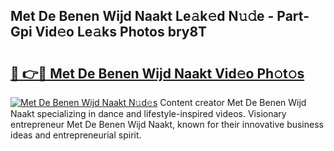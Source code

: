 ## Met De Benen Wijd Naakt Le𝚊k𝚎d N𝚞𝚍e - Part-Gpi Vid𝚎o Le𝚊ks Photos bry8T

# <h2><a href="http://fb943n.evod.top/?m=Met+De+Benen+Wijd+Naakt">🔗 👉🔴 Met De Benen Wijd Naakt Vid𝚎o Ph𝚘t𝚘s</a></h2>

[![Met De Benen Wijd Naakt N𝚞d𝚎s](https://i.imgur.com/8V9OHl7.gif)](http://fb943n.evod.top/?m=Met+De+Benen+Wijd+Naakt)
Content creator Met De Benen Wijd Naakt specializing in dance and lifestyle-inspired videos. Visionary entrepreneur Met De Benen Wijd Naakt, known for their innovative business ideas and entrepreneurial spirit. 
